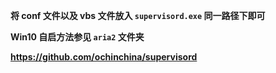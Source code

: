 **将 conf 文件以及 vbs 文件放入 `supervisord.exe` 同一路径下即可**

**Win10 自启方法参见 `aria2` 文件夹**

**<https://github.com/ochinchina/supervisord>**